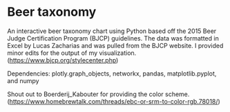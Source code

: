 # Beer taxonomy

An interactive beer taxonomy chart using Python based off the 2015 Beer Judge Certification Program (BJCP) guidelines. The data was formatted in Excel by Lucas Zacharias and was pulled from the BJCP website. I provided minor edits for the output of my visualization. (https://www.bjcp.org/stylecenter.php)

Dependencies: plotly.graph_objects, networkx, pandas, matplotlib.pyplot, and numpy

Shout out to Boerderij_Kabouter for providing the color scheme. (https://www.homebrewtalk.com/threads/ebc-or-srm-to-color-rgb.78018/)
